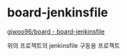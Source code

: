 # board-jenkinsfile
[giwoo96/board - board-jenkinsfile](https://github.com/gjwoo96/board)

위의 프로젝트의 jenkinsfile 구동용 프로젝트
